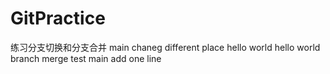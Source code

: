 # GitPractice
练习分支切换和分支合并
main chaneg different place
hello world
hello world
branch merge test
main add one line
